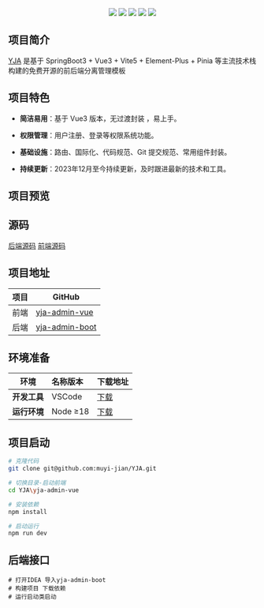 <div align="center">
    <img src="https://img.shields.io/badge/Vue-3.4.21-brightgreen.svg"/>
    <img src="https://img.shields.io/badge/Vite-5.2.8-green.svg"/>
    <img src="https://img.shields.io/badge/Element Plus-2.7.2-blue.svg"/>
    <img src="https://img.shields.io/badge/license-Apache-green.svg"/>
    <a href="https://gitee.com/youlaiorg" target="_blank">
        <img src="https://img.shields.io/badge/Author-YJ-orange.svg"/>
    </a>
</div>



## 项目简介

[YJA](https://github.com/muyi-jian/YJA) 是基于 SpringBoot3 + Vue3 + Vite5 + Element-Plus + Pinia 等主流技术栈构建的免费开源的前后端分离管理模板




## 项目特色

- **简洁易用**：基于 Vue3 版本，无过渡封装 ，易上手。

- **权限管理**：用户注册、登录等权限系统功能。

- **基础设施**：路由、国际化、代码规范、Git 提交规范、常用组件封装。

- **持续更新**：2023年12月至今持续更新，及时跟进最新的技术和工具。



## 项目预览



## 源码

[后端源码](https://github.com/muyi-jian/YJA/tree/master/yja-admin-boot)
[前端源码](https://github.com/muyi-jian/YJA/tree/master/yja-admin-vue)


## 项目地址

| 项目 | GitHub                                                       |
| ---- | ------------------------------------------------------------ |
| 前端 | [yja-admin-vue](https://github.com/muyi-jian/YJA/tree/master/yja-admin-vue) |
| 后端 | [yja-admin-boot](https://github.com/muyi-jian/YJA/tree/master/yja-admin-boot) |

## 环境准备

| 环境         | 名称版本 | 下载地址                                       |
| ------------ | :------- | ---------------------------------------------- |
| **开发工具** | VSCode   | [下载](https://code.visualstudio.com/Download) |
| **运行环境** | Node ≥18 | [下载](http://nodejs.cn/download)              |


## 项目启动

```bash
# 克隆代码
git clone git@github.com:muyi-jian/YJA.git

# 切换目录-启动前端
cd YJA\yja-admin-vue

# 安装依赖
npm install

# 启动运行
npm run dev

```



## 后端接口

```
# 打开IDEA 导入yja-admin-boot
# 构建项目 下载依赖
# 运行启动类启动
```

